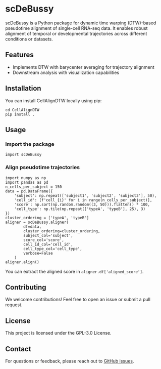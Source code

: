 # scDeBussy

scDeBussy is a Python package for dynamic time warping (DTW)-based pseudotime alignment of single-cell RNA-seq data. It enables robust alignment of temporal or developmental trajectories across different conditions or datasets.

## Features

* Implements DTW with barycenter averaging for trajectory alignment
* Downstream analysis with visualization capabilities

## Installation

You can install CellAlignDTW locally using pip:

```{bash}
cd CellAlignDTW
pip install .
```

## Usage
### Import the package

```{bash}
import scDeBussy
```

### Align pseudotime trajectories

```{python}
import numpy as np
import pandas as pd
n_cells_per_subject = 150
data = pd.DataFrame({
    'subject': np.repeat(['subject1', 'subject2', 'subject3'], 50),
    'cell_id': [f'cell_{i}' for i in range(n_cells_per_subject)],
    'score': np.sort(np.random.random((3, 50))).flatten() * 100,
    'cell_type': np.tile(np.repeat(['typeA', 'typeB'], 25), 3)
})
cluster_ordering = ['typeA', 'typeB']
aligner = scDeBussy.aligner(
        df=data,
        cluster_ordering=cluster_ordering,
        subject_col='subject',
        score_col='score',
        cell_id_col='cell_id',
        cell_type_col='cell_type',
        verbose=False
    )
aligner.align()
```

You can extract the aligned score in `aligner.df['aligned_score']`. 

## Contributing

We welcome contributions! Feel free to open an issue or submit a pull request.

## License

This project is licensed under the GPL-3.0 License.

## Contact

For questions or feedback, please reach out to [GitHub issues](https://github.com/joechanlab/CellAlignDTW/issues).
